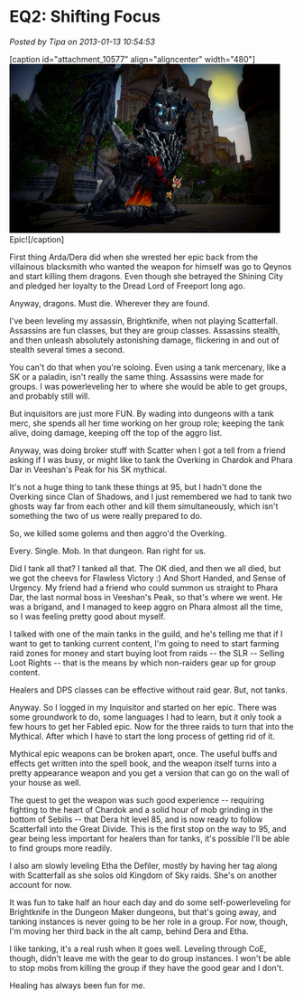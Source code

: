 # EQ2: Shifting Focus

*Posted by Tipa on 2013-01-13 10:54:53*

[caption id="attachment\_10577" align="aligncenter" width="480"][![](../../../uploads/2013/01/EverQuest2-2013-01-13-00-17-16-22-480x299.jpg "Epic!")](../../../uploads/2013/01/EverQuest2-2013-01-13-00-17-16-22.jpg) Epic![/caption]

First thing Arda/Dera did when she wrested her epic back from the villainous blacksmith who wanted the weapon for himself was go to Qeynos and start killing them dragons. Even though she betrayed the Shining City and pledged her loyalty to the Dread Lord of Freeport long ago.

Anyway, dragons. Must die. Wherever they are found.

I've been leveling my assassin, Brightknife, when not playing Scatterfall. Assassins are fun classes, but they are group classes. Assassins stealth, and then unleash absolutely astonishing damage, flickering in and out of stealth several times a second.

You can't do that when you're soloing. Even using a tank mercenary, like a SK or a paladin, isn't really the same thing. Assassins were made for groups. I was powerleveling her to where she would be able to get groups, and probably still will.

But inquisitors are just more FUN. By wading into dungeons with a tank merc, she spends all her time working on her group role; keeping the tank alive, doing damage, keeping off the top of the aggro list.

Anyway, was doing broker stuff with Scatter when I got a tell from a friend asking if I was busy, or might like to tank the Overking in Chardok and Phara Dar in Veeshan's Peak for his SK mythical.

It's not a huge thing to tank these things at 95, but I hadn't done the Overking since Clan of Shadows, and I just remembered we had to tank two ghosts way far from each other and kill them simultaneously, which isn't something the two of us were really prepared to do.

So, we killed some golems and then aggro'd the Overking.

Every. Single. Mob. In that dungeon. Ran right for us.

Did I tank all that? I tanked all that. The OK died, and then we all died, but we got the cheevs for Flawless Victory :) And Short Handed, and Sense of Urgency. My friend had a friend who could summon us straight to Phara Dar, the last normal boss in Veeshan's Peak, so that's where we went. He was a brigand, and I managed to keep aggro on Phara almost all the time, so I was feeling pretty good about myself.

I talked with one of the main tanks in the guild, and he's telling me that if I want to get to tanking current content, I'm going to need to start farming raid zones for money and start buying loot from raids -- the SLR -- Selling Loot Rights -- that is the means by which non-raiders gear up for group content.

Healers and DPS classes can be effective without raid gear. But, not tanks.

Anyway. So I logged in my Inquisitor and started on her epic. There was some groundwork to do, some languages I had to learn, but it only took a few hours to get her Fabled epic. Now for the three raids to turn that into the Mythical. After which I have to start the long process of getting rid of it.

Mythical epic weapons can be broken apart, once. The useful buffs and effects get written into the spell book, and the weapon itself turns into a pretty appearance weapon and you get a version that can go on the wall of your house as well.

The quest to get the weapon was such good experience -- requiring fighting to the heart of Chardok and a solid hour of mob grinding in the bottom of Sebilis -- that Dera hit level 85, and is now ready to follow Scatterfall into the Great Divide. This is the first stop on the way to 95, and gear being less important for healers than for tanks, it's possible I'll be able to find groups more readily.

I also am slowly leveling Etha the Defiler, mostly by having her tag along with Scatterfall as she solos old Kingdom of Sky raids. She's on another account for now.

It was fun to take half an hour each day and do some self-powerleveling for Brightknife in the Dungeon Maker dungeons, but that's going away, and tanking instances is never going to be her role in a group. For now, though, I'm moving her third back in the alt camp, behind Dera and Etha.

I like tanking, it's a real rush when it goes well. Leveling through CoE, though, didn't leave me with the gear to do group instances. I won't be able to stop mobs from killing the group if they have the good gear and I don't.

Healing has always been fun for me.

